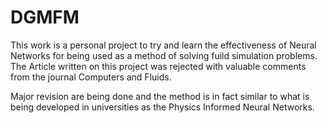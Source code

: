 # DGMFM

This work is a personal project to try and learn the effectiveness of Neural Networks for being used as a method of solving fuild simulation problems.
The Article written on this project was rejected with valuable comments from the journal Computers and Fluids.

Major revision are being done and the method is in fact similar to what is being developed in universities as the Physics Informed Neural Networks.
